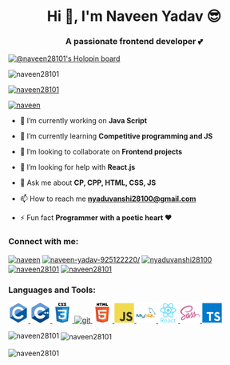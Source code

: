 <h1 align="center">Hi 👋, I'm Naveen Yadav 😎</h1>
<h3 align="center">A passionate frontend developer 💕</h3>

<!-- holopin badges -->

[![@naveen28101's Holopin board](https://holopin.me/naveen28101)](https://holopin.io/@naveen28101)

<p align="left"> <img src="https://komarev.com/ghpvc/?username=naveen28101&label=Profile%20views&color=0e75b6&style=flat" alt="naveen28101" /> </p>

<p align="left"> <a href="https://github.com/ryo-ma/github-profile-trophy"><img src="https://github-profile-trophy.vercel.app/?username=naveen28101" alt="naveen28101" /></a> </p>

<p align="left"> <a href="https://twitter.com/naveen" target="blank"><img src="https://img.shields.io/twitter/follow/naveen?logo=twitter&style=for-the-badge" alt="naveen" /></a> </p>

- 🔭 I’m currently working on **Java Script**

- 🌱 I’m currently learning **Competitive programming and JS**

- 👯 I’m looking to collaborate on **Frontend projects**

- 🤝 I’m looking for help with **React.js**

- 💬 Ask me about **CP, CPP, HTML, CSS, JS**

- 📫 How to reach me **nyaduvanshi28100@gmail.com**

- ⚡ Fun fact **Programmer with a poetic heart ❤️**

<h3 align="left">Connect with me:</h3>
<p align="left">
<a href="https://twitter.com/naveen" target="blank"><img align="center" src="https://raw.githubusercontent.com/rahuldkjain/github-profile-readme-generator/master/src/images/icons/Social/twitter.svg" alt="naveen" height="30" width="40" /></a>
<a href="https://linkedin.com/in/naveen-yadav-925122220/" target="blank"><img align="center" src="https://raw.githubusercontent.com/rahuldkjain/github-profile-readme-generator/master/src/images/icons/Social/linked-in-alt.svg" alt="naveen-yadav-925122220/" height="30" width="40" /></a>
<a href="https://instagram.com/nyaduvanshi28100" target="blank"><img align="center" src="https://raw.githubusercontent.com/rahuldkjain/github-profile-readme-generator/master/src/images/icons/Social/instagram.svg" alt="nyaduvanshi28100" height="30" width="40" /></a>
<a href="https://www.codechef.com/users/naveen28101" target="blank"><img align="center" src="https://cdn.jsdelivr.net/npm/simple-icons@3.1.0/icons/codechef.svg" alt="naveen28101" height="30" width="40" /></a>
<a href="https://www.leetcode.com/naveen28101" target="blank"><img align="center" src="https://raw.githubusercontent.com/rahuldkjain/github-profile-readme-generator/master/src/images/icons/Social/leet-code.svg" alt="naveen28101" height="30" width="40" /></a>
</p>

<h3 align="left">Languages and Tools:</h3>
<p align="left"> <a href="https://www.cprogramming.com/" target="_blank" rel="noreferrer"> <img src="https://raw.githubusercontent.com/devicons/devicon/master/icons/c/c-original.svg" alt="c" width="40" height="40"/> </a> <a href="https://www.w3schools.com/cpp/" target="_blank" rel="noreferrer"> <img src="https://raw.githubusercontent.com/devicons/devicon/master/icons/cplusplus/cplusplus-original.svg" alt="cplusplus" width="40" height="40"/> </a> <a href="https://www.w3schools.com/css/" target="_blank" rel="noreferrer"> <img src="https://raw.githubusercontent.com/devicons/devicon/master/icons/css3/css3-original-wordmark.svg" alt="css3" width="40" height="40"/> </a> <a href="https://git-scm.com/" target="_blank" rel="noreferrer"> <img src="https://www.vectorlogo.zone/logos/git-scm/git-scm-icon.svg" alt="git" width="40" height="40"/> </a> <a href="https://www.w3.org/html/" target="_blank" rel="noreferrer"> <img src="https://raw.githubusercontent.com/devicons/devicon/master/icons/html5/html5-original-wordmark.svg" alt="html5" width="40" height="40"/> </a> <a href="https://developer.mozilla.org/en-US/docs/Web/JavaScript" target="_blank" rel="noreferrer"> <img src="https://raw.githubusercontent.com/devicons/devicon/master/icons/javascript/javascript-original.svg" alt="javascript" width="40" height="40"/> </a> <a href="https://www.mysql.com/" target="_blank" rel="noreferrer"> <img src="https://raw.githubusercontent.com/devicons/devicon/master/icons/mysql/mysql-original-wordmark.svg" alt="mysql" width="40" height="40"/> </a> <a href="https://reactjs.org/" target="_blank" rel="noreferrer"> <img src="https://raw.githubusercontent.com/devicons/devicon/master/icons/react/react-original-wordmark.svg" alt="react" width="40" height="40"/> </a> <a href="https://sass-lang.com" target="_blank" rel="noreferrer"> <img src="https://raw.githubusercontent.com/devicons/devicon/master/icons/sass/sass-original.svg" alt="sass" width="40" height="40"/> </a> <a href="https://www.typescriptlang.org/" target="_blank" rel="noreferrer"> <img src="https://raw.githubusercontent.com/devicons/devicon/master/icons/typescript/typescript-original.svg" alt="typescript" width="40" height="40"/> </a> </p>

<p><img align="left" src="https://github-readme-stats.vercel.app/api/top-langs?username=naveen28101&show_icons=true&locale=en&layout=compact" alt="naveen28101" /></p>

<p>&nbsp;<img align="center" src="https://github-readme-stats.vercel.app/api?username=naveen28101&show_icons=true&locale=en" alt="naveen28101" /></p>

<p><img align="center" src="https://github-readme-streak-stats.herokuapp.com/?user=naveen28101&" alt="naveen28101" /></p>
